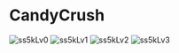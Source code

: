 # CandyCrush

![ss5kLv0](https://dongwoo1005.github.io/ss5kLv0.JPG)
![ss5kLv1](https://dongwoo1005.github.io/ss5kLv1.JPG)
![ss5kLv2](https://dongwoo1005.github.io/ss5kLv2.JPG)
![ss5kLv3](https://dongwoo1005.github.io/ss5kLv3.JPG)